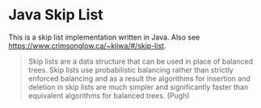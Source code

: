 # Java Skip List

This is a skip list implementation written in Java. Also see https://www.crimsonglow.ca/~kjiwa/#/skip-list.

> Skip lists are a data structure that can be used in place of balanced trees. Skip lists use probabilistic balancing rather than strictly enforced balancing and as a result the algorithms for insertion and deletion in skip lists are much simpler and significantly faster than equivalent algorithms for balanced trees. (Pugh)
